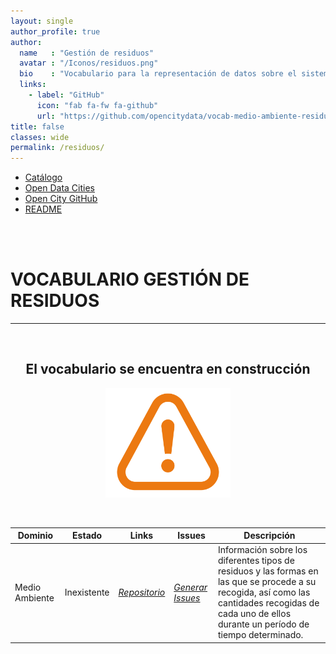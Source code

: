 ```yaml
---
layout: single
author_profile: true 
author:
  name   : "Gestión de residuos"
  avatar : "/Iconos/residuos.png"
  bio    : "Vocabulario para la representación de datos sobre el sistema de gestión de residuos."
  links:
    - label: "GitHub"
      icon: "fab fa-fw fa-github"
      url: "https://github.com/opencitydata/vocab-medio-ambiente-residuos"
title: false
classes: wide
permalink: /residuos/
---
```


<head>
<link href="/FEMPTFG/stylesheet.css" rel="stylesheet"/>
  
  <nav class="style-4">
<ul class="menu-4">
	<li class="current"><a href="https://fempcatalogo.github.io/FEMPTFG/" data-hover="Catálogo">Catálogo</a></li>
	<li class="left"><a href="http://vocab.linkeddata.es/datosabiertos/" data-hover="Open Data Cities">Open Data Cities</a></li>
	<li class="left"><a href="https://github.com/opencitydata/" data-hover="Open City GitHub">Open City GitHub</a></li>
	<li class="left"><a href="https://github.com/opencitydata/vocab-medio-ambiente-residuos/blob/main/README.md" data-hover="README">README</a></li>
</ul>
	</nav>
	<br><br>
  
</head>


<div id="bodyid">
<link href="/FEMPTFG/stylesheet.css" rel="stylesheet"/>

<h1> VOCABULARIO GESTIÓN DE RESIDUOS </h1>
</div>
  
---

&nbsp;
 
<h2 float="right" align="center"> El vocabulario se encuentra en construcción </h2>

<p float="right" align="center">   
<img src="img/constrA.png" alt="Construction" width="200"/>
</p>

&nbsp; &nbsp;
  
  
|Dominio |  Estado  |   Links   |   Issues   |   Descripción   | 
| -------- | -------- | --------- | ---------- | --------------- | 
| Medio Ambiente  | Inexistente  |  *[Repositorio](https://github.com/opencitydata/vocab-medio-ambiente-residuos)*  |  *[Generar Issues](https://github.com/opencitydata/vocab-medio-ambiente-residuos/issues)* |  Información sobre los diferentes tipos de residuos y las formas en las que se procede a su recogida, así como las cantidades recogidas de cada uno de ellos durante un período de tiempo determinado.   |  
 
  

 
&nbsp;


  
